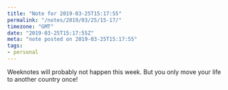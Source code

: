 ```yaml
---
title: "Note for 2019-03-25T15:17:55"
permalink: "/notes/2019/03/25/15-17/"
timezone: "GMT"
date: "2019-03-25T15:17:55Z"
meta: "note posted on 2019-03-25T15:17:55"
tags:
- personal
---
```

Weeknotes will probably not happen this week. But you only move your life to another country once!
